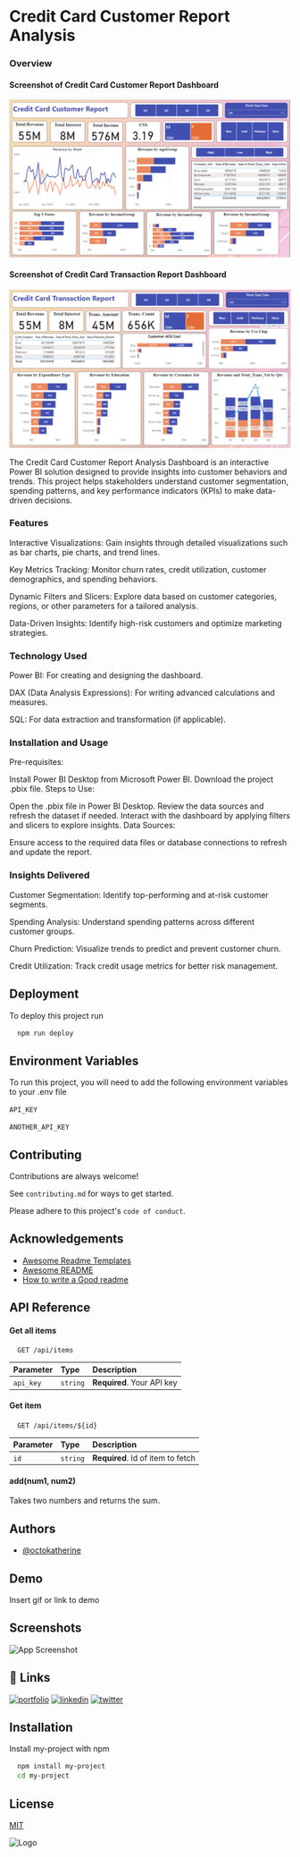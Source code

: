 
# Credit Card Customer Report Analysis
### Overview
#### Screenshot of Credit Card Customer Report Dashboard
![image alt](https://github.com/satendra27/Credit-Card-Customer-Report-Analysis-using-Power-BI/blob/264006753c0c3ff8c5d089648e68d336c731d7ce/Screenshot%202024-11-19%20225016.png)

#### Screenshot of Credit Card Transaction Report Dashboard
![image alt](https://github.com/satendra27/Credit-Card-Customer-Report-Analysis-using-Power-BI/blob/979163f177c3e1cea6c9ec67cc1ac749891617a1/Credit%20Card%20Transaction%20Report.png)

The Credit Card Customer Report Analysis Dashboard is an interactive Power BI solution designed to provide insights into customer behaviors and trends. This project helps stakeholders understand customer segmentation, spending patterns, and key performance indicators (KPIs) to make data-driven decisions.

### Features

Interactive Visualizations: Gain insights through detailed visualizations such as bar charts, pie charts, and trend lines.

Key Metrics Tracking: Monitor churn rates, credit utilization, customer demographics, and spending behaviors.

Dynamic Filters and Slicers: Explore data based on customer categories, regions, or other parameters for a tailored analysis.

Data-Driven Insights: Identify high-risk customers and optimize marketing strategies.


### Technology Used

Power BI: For creating and designing the dashboard.

DAX (Data Analysis Expressions): For writing advanced calculations and measures.

SQL: For data extraction and transformation (if applicable).

### Installation and Usage

Pre-requisites:

Install Power BI Desktop from Microsoft Power BI.
Download the project .pbix file.
Steps to Use:

Open the .pbix file in Power BI Desktop.
Review the data sources and refresh the dataset if needed.
Interact with the dashboard by applying filters and slicers to explore insights.
Data Sources:

Ensure access to the required data files or database connections to refresh and update the report.

### Insights Delivered

Customer Segmentation: Identify top-performing and at-risk customer segments.

Spending Analysis: Understand spending patterns across different customer groups.

Churn Prediction: Visualize trends to predict and prevent customer churn.

Credit Utilization: Track credit usage metrics for better risk management.


## Deployment

To deploy this project run

```bash
  npm run deploy
```


## Environment Variables

To run this project, you will need to add the following environment variables to your .env file

`API_KEY`

`ANOTHER_API_KEY`


## Contributing

Contributions are always welcome!

See `contributing.md` for ways to get started.

Please adhere to this project's `code of conduct`.


## Acknowledgements

 - [Awesome Readme Templates](https://awesomeopensource.com/project/elangosundar/awesome-README-templates)
 - [Awesome README](https://github.com/matiassingers/awesome-readme)
 - [How to write a Good readme](https://bulldogjob.com/news/449-how-to-write-a-good-readme-for-your-github-project)


## API Reference

#### Get all items

```http
  GET /api/items
```

| Parameter | Type     | Description                |
| :-------- | :------- | :------------------------- |
| `api_key` | `string` | **Required**. Your API key |

#### Get item

```http
  GET /api/items/${id}
```

| Parameter | Type     | Description                       |
| :-------- | :------- | :-------------------------------- |
| `id`      | `string` | **Required**. Id of item to fetch |

#### add(num1, num2)

Takes two numbers and returns the sum.


## Authors

- [@octokatherine](https://www.github.com/octokatherine)


## Demo

Insert gif or link to demo


## Screenshots

![App Screenshot](https://via.placeholder.com/468x300?text=App+Screenshot+Here)


## 🔗 Links
[![portfolio](https://img.shields.io/badge/my_portfolio-000?style=for-the-badge&logo=ko-fi&logoColor=white)](https://katherineoelsner.com/)
[![linkedin](https://img.shields.io/badge/linkedin-0A66C2?style=for-the-badge&logo=linkedin&logoColor=white)](https://www.linkedin.com/)
[![twitter](https://img.shields.io/badge/twitter-1DA1F2?style=for-the-badge&logo=twitter&logoColor=white)](https://twitter.com/)


## Installation

Install my-project with npm

```bash
  npm install my-project
  cd my-project
```
    
## License

[MIT](https://choosealicense.com/licenses/mit/)


![Logo](https://dev-to-uploads.s3.amazonaws.com/uploads/articles/th5xamgrr6se0x5ro4g6.png)

